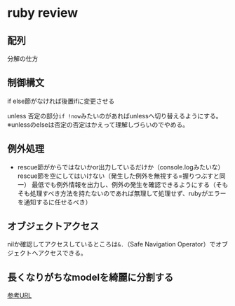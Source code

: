 # ruby review

## 配列

分解の仕方

## 制御構文

if
else節がなければ後置ifに変更させる

unless
否定の部分`if !now`みたいのがあればunlessへ切り替えるようにする。
※unlessのelseは否定の否定はかえって理解しづらいのでやめる。

## 例外処理

- rescue節がからではないかor出力しているだけか（console.logみたいな）
rescue節を空にしてはいけない（発生した例外を無視する=握りつぶすと同一）
最低でも例外情報を出力し、例外の発生を確認できるようにする（そもそも処理すべき方法を持たないのであれば無理して処理せず、rubyがエラーを通知するに任せるべき）

## オブジェクトアクセス

nilか確認してアクセスしているところは`&.`（Safe Navigation Operator）でオブジェクトへアクセスできる。

## 長くなりがちなmodelを綺麗に分割する

[参考URL](https://qiita.com/masuidrive/items/f2ae316dc8e98b4ff82a)